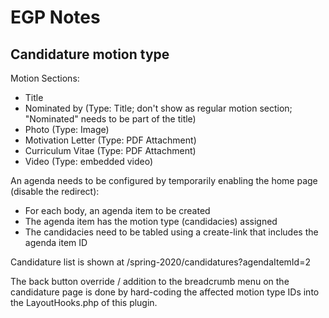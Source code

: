 # EGP Notes

## Candidature motion type

Motion Sections:
- Title
- Nominated by (Type: Title; don't show as regular motion section; "Nominated" needs to be part of the title)
- Photo (Type: Image)
- Motivation Letter (Type: PDF Attachment)
- Curriculum Vitae (Type: PDF Attachment)
- Video (Type: embedded video)

An agenda needs to be configured by temporarily enabling the home page (disable the redirect):
- For each body, an agenda item to be created
- The agenda item has the motion type (candidacies) assigned
- The candidacies need to be tabled using a create-link that includes the agenda item ID

Candidature list is shown at /spring-2020/candidatures?agendaItemId=2

The back button override / addition to the breadcrumb menu on the candidature page is done by hard-coding the affected motion type IDs into the LayoutHooks.php of this plugin.

